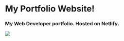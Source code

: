 # My Portfolio Website!

<h3>My Web Developer portfolio. Hosted on Netlify.</h3>

<img src="portfolio.jpg" width="auto" height="auto" />


